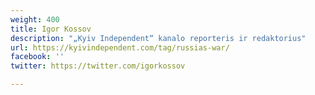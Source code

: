 ```yaml
---
weight: 400
title: Igor Kossov
description: "„Kyiv Independent“ kanalo reporteris ir redaktorius"
url: https://kyivindependent.com/tag/russias-war/
facebook: ''
twitter: https://twitter.com/igorkossov

---
```

